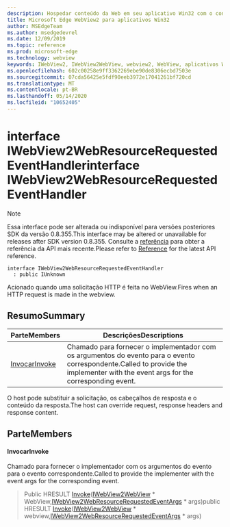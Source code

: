 ```yaml
---
description: Hospedar conteúdo da Web em seu aplicativo Win32 com o controle WebView2 do Microsoft Edge
title: Microsoft Edge WebView2 para aplicativos Win32
author: MSEdgeTeam
ms.author: msedgedevrel
ms.date: 12/09/2019
ms.topic: reference
ms.prod: microsoft-edge
ms.technology: webview
keywords: IWebView2, IWebView2WebView, webview2, WebView, aplicativos Win32, Win32, Edge
ms.openlocfilehash: 602c00258e9ff3362269ebe90de8306ecbd7503e
ms.sourcegitcommit: 07cda56425e5fdf90eeb3972e17041261bf720cd
ms.translationtype: MT
ms.contentlocale: pt-BR
ms.lasthandoff: 05/14/2020
ms.locfileid: "10652405"
---
```

# <span data-ttu-id="7852f-104">interface IWebView2WebResourceRequestedEventHandler</span><span class="sxs-lookup"><span data-stu-id="7852f-104">interface IWebView2WebResourceRequestedEventHandler</span></span> 

> [!NOTE]
> <span data-ttu-id="7852f-105">Essa interface pode ser alterada ou indisponível para versões posteriores SDK da versão 0.8.355.</span><span class="sxs-lookup"><span data-stu-id="7852f-105">This interface may be altered or unavailable for releases after SDK version 0.8.355.</span></span> <span data-ttu-id="7852f-106">Consulte a [referência](../../../webview2-api-reference.md) para obter a referência da API mais recente.</span><span class="sxs-lookup"><span data-stu-id="7852f-106">Please refer to [Reference](../../../webview2-api-reference.md) for the latest API reference.</span></span>

```
interface IWebView2WebResourceRequestedEventHandler
  : public IUnknown
```

<span data-ttu-id="7852f-107">Acionado quando uma solicitação HTTP é feita no WebView.</span><span class="sxs-lookup"><span data-stu-id="7852f-107">Fires when an HTTP request is made in the webview.</span></span>

## <span data-ttu-id="7852f-108">Resumo</span><span class="sxs-lookup"><span data-stu-id="7852f-108">Summary</span></span>

 <span data-ttu-id="7852f-109">Parte</span><span class="sxs-lookup"><span data-stu-id="7852f-109">Members</span></span>                        | <span data-ttu-id="7852f-110">Descrições</span><span class="sxs-lookup"><span data-stu-id="7852f-110">Descriptions</span></span>
--------------------------------|---------------------------------------------
[<span data-ttu-id="7852f-111">Invocar</span><span class="sxs-lookup"><span data-stu-id="7852f-111">Invoke</span></span>](#invoke) | <span data-ttu-id="7852f-112">Chamado para fornecer o implementador com os argumentos do evento para o evento correspondente.</span><span class="sxs-lookup"><span data-stu-id="7852f-112">Called to provide the implementer with the event args for the corresponding event.</span></span>

<span data-ttu-id="7852f-113">O host pode substituir a solicitação, os cabeçalhos de resposta e o conteúdo da resposta.</span><span class="sxs-lookup"><span data-stu-id="7852f-113">The host can override request, response headers and response content.</span></span>

## <span data-ttu-id="7852f-114">Parte</span><span class="sxs-lookup"><span data-stu-id="7852f-114">Members</span></span>

#### <span data-ttu-id="7852f-115">Invocar</span><span class="sxs-lookup"><span data-stu-id="7852f-115">Invoke</span></span> 

<span data-ttu-id="7852f-116">Chamado para fornecer o implementador com os argumentos do evento para o evento correspondente.</span><span class="sxs-lookup"><span data-stu-id="7852f-116">Called to provide the implementer with the event args for the corresponding event.</span></span>

> <span data-ttu-id="7852f-117">Public HRESULT [Invoke](#invoke)([IWebView2WebView](IWebView2WebView.md) \* WebView,[IWebView2WebResourceRequestedEventArgs](IWebView2WebResourceRequestedEventArgs.md) \* args)</span><span class="sxs-lookup"><span data-stu-id="7852f-117">public HRESULT [Invoke](#invoke)([IWebView2WebView](IWebView2WebView.md) \* webview,[IWebView2WebResourceRequestedEventArgs](IWebView2WebResourceRequestedEventArgs.md) \* args)</span></span>

